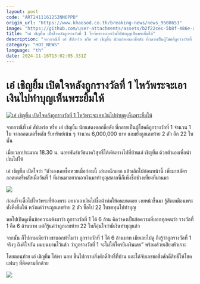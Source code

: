 ```yaml
---
layout: post
code: "ART2411161252NN6PPD"
origin_url: "https://www.khaosod.co.th/breaking-news/news_9508653"
image: "https://github.com/user-attachments/assets/b2f22cec-5b8f-486e-aa05-bd22279f3d64"
title: "เอ๋ เชิญยิ้ม เปิดใจหลังถูกรางวัลที่ 1 ไหว้พระจะเอาเงินไปทำบุญเห็นพระยิ้มให้"
description: "จากกรณีที่ เอ๋ สัปเหร่อ หรือ เอ๋ เชิญยิ้ม นักแสดงตลกชื่อดัง ที่กลายเป็นผู้โชคดีถูกรางวัลที่ 1 จำนวน 1 ใบ จากลอตเตอรี่พลัส รับทรัพย์เน้น ๆ จำนวน 6,000,000"
category: "HOT_NEWS"
language: "th"
date: 2024-11-16T13:02:05.331Z
---
```


# เอ๋ เชิญยิ้ม เปิดใจหลังถูกรางวัลที่ 1 ไหว้พระจะเอาเงินไปทำบุญเห็นพระยิ้มให้

[![เอ๋ เชิญยิ้ม เปิดใจหลังถูกรางวัลที่ 1 ไหว้พระจะเอาเงินไปทำบุญเห็นพระยิ้มให้](https://www.khaosod.co.th/wpapp/uploads/2024/11/aey-12.jpg "เอ๋ เชิญยิ้ม เปิดใจหลังถูกรางวัลที่ 1 ไหว้พระจะเอาเงินไปทำบุญเห็นพระยิ้มให้")](https://www.khaosod.co.th/wpapp/uploads/2024/11/aey-12.jpg)

จากกรณีที่ เอ๋ สัปเหร่อ หรือ เอ๋ เชิญยิ้ม นักแสดงตลกชื่อดัง ที่กลายเป็นผู้โชคดีถูกรางวัลที่ 1 จำนวน 1 ใบ จากลอตเตอรี่พลัส รับทรัพย์เน้น ๆ จำนวน 6,000,000 บาท​ แถมยังถูกเลขท้าย 2 ตัว อีก 22 ใบนั้น

เมื่อเวลาประมาณ 18.30 น.​ นอทพันธ์ธวัชนาควิสุทธิ์ได้เดินทางไปที่บ้านเอ๋ เชิญยิ้ม ด้วยตัวเองเพื่อนำเงินไปให้

เอ๋ เชิญยิ้ม เปิดใจว่า “ตัวเองเคยซื้อหวยเมื่อก่อนนี้ เล่นหนักมาก แล้วเลิกไปก่อนหน้านี้ เพิ่งมาสมัครลอตเตอรี่พลัสเมื่อวันที่ 1 ที่ผ่านมาอยากเอาเงินมาทำบุญสลากนี้ก็เพิ่งซื้อช่วงเที่ยงที่ผ่านมา

[![](https://www.khaosod.co.th/wpapp/uploads/2024/11/not-ary.jpg)](https://www.khaosod.co.th/wpapp/uploads/2024/11/not-ary.jpg)

ก่อนที่จะซื้อไปไหว้พระที่ห้องพระ อยากเอาเงินไปซื้อผ้าห่มให้คนบนดอย เงยหน้าขึ้นมา รู้สึกเหมือนพระทั้งหิ้งยิ้มให้ หวังแค่ว่าจะถูกเลขท้าย 2 ตัว ซื้อไป 22 ใบขอทุนไปทำบุญ

พอไปเปิดดูเห็นข้อความเด้งมาว่า ถูกรางวัลที่ 1 ได้ 6 ล้าน คิดว่าคงเป็นข้อความที่บอกทุกคนว่า รางวัลที่ 1 คือ 6 ล้านบาท แต่ก็รู้แค่ว่าถูกเลขท้าย 22 ใบก็อุ่นใจว่ามีเงินทำบุญแล้ว

จากนั้น ก็ไปถามเมียว่า เขาบอกทำไมว่า ถูกรางวัลที่ 1 ได้ 6 ล้านบาท เมียเลยไปดู ถึงรู้ว่าถูกรางวัลที่ 1 จริงๆ ถึงดีใจกัน ผมบนบานไว้แล้ว ว่าถูกรางวัลที่ 1 จะไม่ให้ใครยืมเงินเลย” พร้อมด้วยเสียงหัวเราะ

โดยตอนท้าย เอ๋ เชิญยิ้ม ได้พา นอท ขึ้นไปกราบสิ่งศักดิ์สิทธิ์ที่บ้าน และได้จับเลขขอสิ่งศักดิ์สิทธิ์ให้โชคแฟนๆ ที่ติดตามอีกด้วย

[![](https://www.khaosod.co.th/wpapp/uploads/2024/11/lotto-4r.jpg)](https://www.khaosod.co.th/wpapp/uploads/2024/11/lotto-4r.jpg)